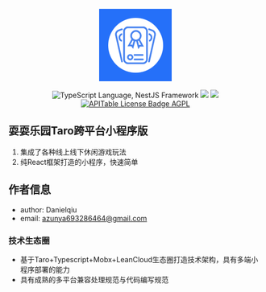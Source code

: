 <p align="center">
  <img src="static/logo.png" />
</p>
<P align="center">
  <img src="https://img.shields.io/badge/TypeScript-007ACC?logo=typescript&logoColor=white" alt="TypeScript Language, NestJS Framework" />
  <img src="https://img.shields.io/badge/React-5364e9?logo=react&logoColor=00b3e0&style=social" />
  <a target="_b lank" href="https://render.com/deploy?repo=https://github.com/apitable/apitable">
      <img src="https://img.shields.io/badge/render-deploy-5364e9" />
  </a>
  <a target="_blank" href="https://github.com/Danielqiuf/good-idea-life-stack/blob/main/LICENSE">
      <img src="https://img.shields.io/badge/LICENSE-MIT-ff69b4" alt="APITable License Badge AGPL" />
  </a>
</P>

## 耍耍乐园Taro跨平台小程序版
1. 集成了各种线上线下休闲游戏玩法
2. 纯React框架打造的小程序，快速简单

## 作者信息
- author: Danielqiu
- email: azunya693286464@gmail.com

### 技术生态圈
- 基于Taro+Typescript+Mobx+LeanCloud生态圈打造技术架构，具有多端小程序部署的能力
- 具有成熟的多平台兼容处理规范与代码编写规范

